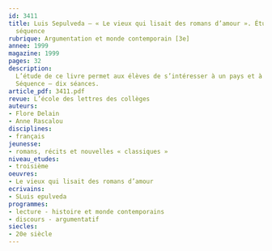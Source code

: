 ```yaml
---
id: 3411
title: Luis Sepulveda – « Le vieux qui lisait des romans d’amour ». Étude intégrale,
  séquence
rubrique: Argumentation et monde contemporain [3e]
annee: 1999
magazine: 1999
pages: 32
description: 
  L’étude de ce livre permet aux élèves de s’intéresser à un pays et à une culture différents des nôtres et d’aborder, sous une forme argumentative, les questions d’écologie et de colonisation, d’ethnocentrisme et de relativisme culturel. Elle permet aussi de réfléchir sur l’activité de lecture et sur l’image du lecteur, en particulier à travers l’étude de plusieurs tableaux.
  Séquence – dix séances.
article_pdf: 3411.pdf
revue: L’école des lettres des collèges
auteurs:
- Flore Delain
- Anne Rascalou
disciplines:
- français
jeunesse:
- romans, récits et nouvelles « classiques »
niveau_etudes:
- troisième
oeuvres:
- Le vieux qui lisait des romans d’amour
ecrivains:
- SLuis epulveda
programmes:
- lecture - histoire et monde contemporains
- discours - argumentatif
siecles:
- 20e siècle
---
```

